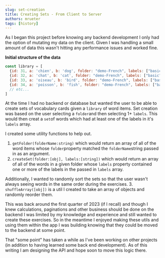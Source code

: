 ```yaml
---
slug: set-creation
title: Creating Sets - From Client to Server
authors: mrueter
tags: [history]
---
```


As I began this project before knowing any backend development I only had the option of mutating my data on the client. Given I was handling a small amount of data this wasn't hitting any performance issues and worked fine.

 **Initial structure of the data**
```javascript
const library = [
  {id: 31, a: 'chien', b: 'dog', folder: "demo-French", labels: ["basic", "animals"], isDemo: true},
  {id: 32, a: 'chat', b: 'cat', folder: "demo-French", labels: ["basic", "animals"], isDemo: true},
  {id: 33, a: 'oiseau', b: 'bird', folder: "demo-French", labels: ["basic", "animals"], isDemo: true},
  {id: 34, a: 'poisson', b: 'fish', folder: "demo-French", labels: ["basic", "animals"], isDemo: true},
  // etc...
]
```
At the time I had no backend or database but wanted the user to be able to create sets of vocabulary cards given a `library` of word items. Set creation was based on the user selecting a `folder`and then selecting 1+ `labels`. This would then creat a `set`of words which had at least one of the labels in it's `labels` array.

I created some utility functions to help out. 
1. `getFolder(folderName:string)` which would return an array of all of the word items whose `folder`property matched the `folderName`string passed in as an argument.
2. `createSet(folder:[obj], labels:[string])` which would return an array of all of the words in a given folder whose `labels` property contained one or more of the labels in the passed in `labels` array.

Additionally, I wanted to randomly sort the sets so that the user wasn't always seeing words in the same order during the exercises.
3. `shuffleArray([obj])` is a util I created to take an array of objects and randomly reorder them. 

This was back around the first quarter of 2023 (if I recall) and though I knew calculations, paginations and other business should be done on the backend I was limited by my knowledge and experience and still wanted to create these exercises. So in the meantime I enjoyed making these utils and using them within the app I was building knowing that they could be moved to the backend at some point.

That "some point" has taken a while as I've been working on other projects (in addition to having learned some back end development). As of this writing I am designing the API and hope soon to move this logic there.